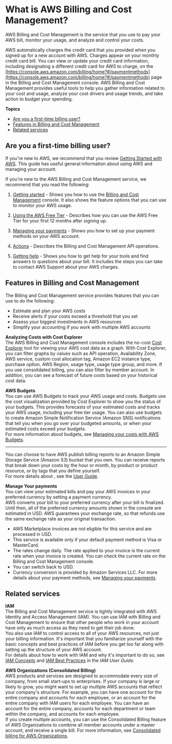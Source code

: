 # What is AWS Billing and Cost Management?<a name="billing-what-is"></a>

AWS Billing and Cost Management is the service that you use to pay your AWS bill, monitor your usage, and analyze and control your costs\. 

AWS automatically charges the credit card that you provided when you signed up for a new account with AWS\. Charges appear on your monthly credit card bill\. You can view or update your credit card information, including designating a different credit card for AWS to charge, on the [https://console.aws.amazon.com/billing/home?#/paymentmethods](https://console.aws.amazon.com/billing/home?#/paymentmethods) page in the Billing and Cost Management console\. AWS Billing and Cost Management provides useful tools to help you gather information related to your cost and usage, analyze your cost drivers and usage trends, and take action to budget your spending\.

**Topics**
+ [Are you a first\-time billing user?](#billingresources)
+ [Features in Billing and Cost Management](#billingfeatures)
+ [Related services](#relatedservices)

## Are you a first\-time billing user?<a name="billingresources"></a>

If you're new to AWS, we recommend that you review [Getting Started with AWS](http://docs.aws.amazon.com/gettingstarted/latest/awsgsg-intro/getstarted.html)\. This guide has useful general information about using AWS and managing your account\. 

If you're new to the AWS Billing and Cost Management service, we recommend that you read the following:

1. [Getting started](billing-getting-started.md) \- Shows you how to use the [Billing and Cost Management](https://console.aws.amazon.com/billing/home) console\. It also shows the feature options that you can use to monitor your AWS usage\.

1. [Using the AWS Free Tier](billing-free-tier.md) \- Describes how you can use the AWS Free Tier for your first 12 months after signing up\.

1. [Managing your payments](manage-payments.md) \- Shows you how to set up your payment methods on your AWS account\.

1. [Actions](https://docs.aws.amazon.com/aws-cost-management/latest/APIReference/API_Operations.html) \- Describes the Billing and Cost Management API operations\.

1. [Getting help](billing-get-answers.md) \- Shows you how to get help for your tools and find answers to questions about your bill\. It includes the steps you can take to contact AWS Support about your AWS charges\.

## Features in Billing and Cost Management<a name="billingfeatures"></a>

The Billing and Cost Management service provides features that you can use to do the following:
+ Estimate and plan your AWS costs
+ Receive alerts if your costs exceed a threshold that you set
+ Assess your biggest investments in AWS resources
+ Simplify your accounting if you work with multiple AWS accounts

**Analyzing Costs with Cost Explorer**  
The AWS Billing and Cost Management console includes the no\-cost [Cost Explorer](ce-what-is.md) tool for viewing your AWS cost data as a graph\. With Cost Explorer, you can filter graphs by values such as API operation, Availability Zone, AWS service, custom cost allocation tag, Amazon EC2 instance type, purchase option, AWS Region, usage type, usage type group, and more\. If you use consolidated billing, you can also filter by member account\. In addition, you can see a forecast of future costs based on your historical cost data\.

**AWS Budgets**  
You can use AWS Budgets to track your AWS usage and costs\. Budgets use the cost visualization provided by Cost Explorer to show you the status of your budgets\. This provides forecasts of your estimated costs and tracks your AWS usage, including your free tier usage\. You can also use budgets to create Amazon Simple Notification Service \(Amazon SNS\) notifications that tell you when you go over your budgeted amounts, or when your estimated costs exceed your budgets\.  
For more information about budgets, see [Managing your costs with AWS Budgets](budgets-managing-costs.md)\.

****  
You can choose to have AWS publish billing reports to an Amazon Simple Storage Service \(Amazon S3\) bucket that you own\. You can receive reports that break down your costs by the hour or month, by product or product resource, or by tags that you define yourself\.  
For more details about , see the [ User Guide](https://docs.aws.amazon.com/cur/latest/userguide/what-is-cur.html)\.

**Manage Your payments**  
You can view your estimated bills and pay your AWS invoices in your preferred currency by setting a payment currency\.  
AWS converts your bill to your preferred currency after your bill is finalized\. Until then, all of the preferred currency amounts shown in the console are estimated in USD\. AWS guarantees your exchange rate, so that refunds use the same exchange rate as your original transaction\.  
+ AWS Marketplace invoices are not eligible for this service and are processed in USD\.
+ This service is available only if your default payment method is Visa or MasterCard\.
+ The rates change daily\. The rate applied to your invoice is the current rate when your invoice is created\. You can check the current rate on the Billing and Cost Management console\.
+ You can switch back to USD\.
+ Currency conversion is provided by Amazon Services LLC\.
For more details about your payment methods, see [Managing your payments](manage-payments.md)\.

## Related services<a name="relatedservices"></a>

**IAM**  
The Billing and Cost Management service is tightly integrated with AWS Identity and Access Management \(IAM\)\. You can use IAM with Billing and Cost Management to ensure that other people who work in your account have only as much access as they need to get their job done\.  
You also use IAM to control access to all of your AWS resources, not just your billing information\. It's important that you familiarize yourself with the basic concepts and best practices of IAM before you get too far along with setting up the structure of your AWS account\.  
For details about how to work with IAM and why it's important to do so, see [IAM Concepts](https://docs.aws.amazon.com/IAM/latest/UserGuide/IAM_Concepts.html) and [IAM Best Practices](https://docs.aws.amazon.com/IAM/latest/UserGuide/IAMBestPractices.html) in the *IAM User Guide*\. 

**AWS Organizations \(Consolidated Billing\)**  
AWS products and services are designed to accommodate every size of company, from small start\-ups to enterprises\. If your company is large or likely to grow, you might want to set up multiple AWS accounts that reflect your company's structure\. For example, you can have one account for the entire company and accounts for each employee, or an account for the entire company with IAM users for each employee\. You can have an account for the entire company, accounts for each department or team within the company, and accounts for each employee\.  
If you create multiple accounts, you can use the Consolidated Billing feature of AWS Organizations to combine all member accounts under a master account, and receive a single bill\. For more information, see [Consolidated billing for AWS Organizations](consolidated-billing.md)\.